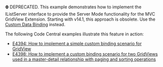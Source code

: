 ⛔ DEPRECATED. This example demonstrates how to implement the IListServer interface to provide the Server Mode functionality for the MVC GridView Extension. Starting with v14.1, this approach is obsolete. Use the <a href="https://docs.devexpress.com/AspNetMvc/14321/components/grid-view/concepts/binding-to-data/custom-data-binding">Custom Data Binding</a> instead.

The following Code Central examples illustrate this feature in action:

- <a href="https://www.devexpress.com/Support/Center/p/E4394">E4394: How to implement a simple custom binding scenario for GridView</a>
- <a href="https://www.devexpress.com/Support/Center/p/E4398">E4398: How to implement a custom binding scenario for two GridViews used in a master-detail relationship with paging and sorting operations</a>
